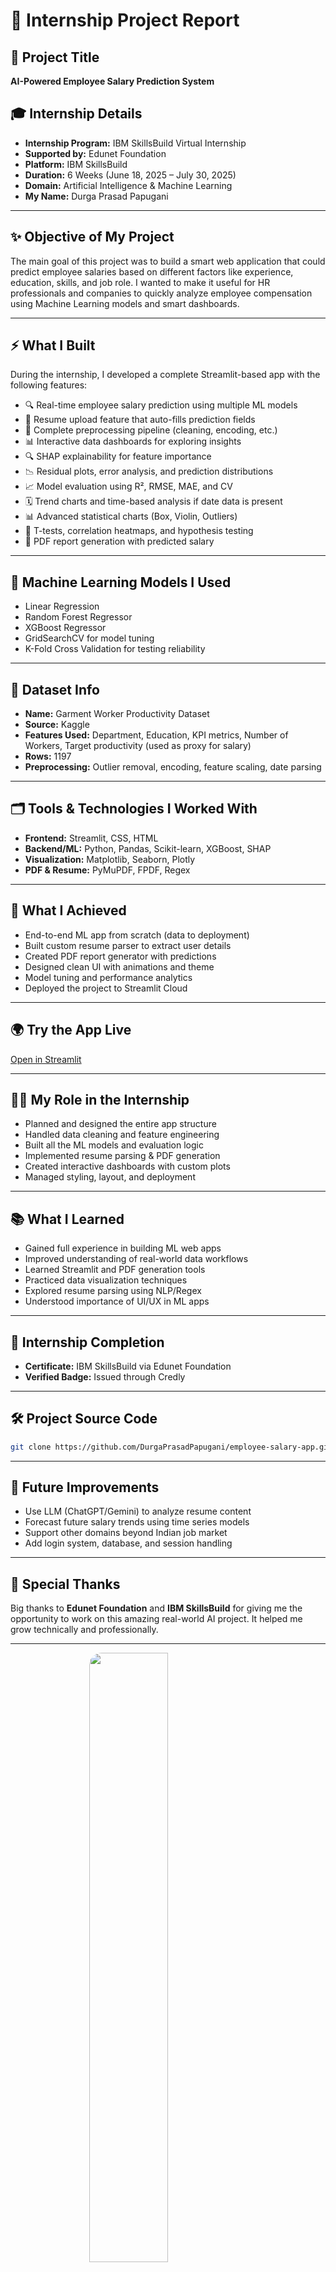# 💼 **Internship Project Report**

## <span style="color:#111">🌟 Project Title</span>

**AI-Powered Employee Salary Prediction System**

## <span style="color:#111">🎓 Internship Details</span>

* **Internship Program:** IBM SkillsBuild Virtual Internship
* **Supported by:** Edunet Foundation
* **Platform:** IBM SkillsBuild
* **Duration:** 6 Weeks (June 18, 2025 – July 30, 2025)
* **Domain:** Artificial Intelligence & Machine Learning
* **My Name:** Durga Prasad Papugani

---

## <span style="color:#111">✨ Objective of My Project</span>

The main goal of this project was to build a smart web application that could predict employee salaries based on different factors like experience, education, skills, and job role. I wanted to make it useful for HR professionals and companies to quickly analyze employee compensation using Machine Learning models and smart dashboards.

---

## <span style="color:#111">⚡ What I Built</span>

During the internship, I developed a complete Streamlit-based app with the following features:

* 🔍 Real-time employee salary prediction using multiple ML models
* 📄 Resume upload feature that auto-fills prediction fields
* 🧼 Complete preprocessing pipeline (cleaning, encoding, etc.)
* 📊 Interactive data dashboards for exploring insights
* 🔍 SHAP explainability for feature importance
* 📉 Residual plots, error analysis, and prediction distributions
* 📈 Model evaluation using R², RMSE, MAE, and CV
* 🗓 Trend charts and time-based analysis if date data is present
* 📊 Advanced statistical charts (Box, Violin, Outliers)
* 🧪 T-tests, correlation heatmaps, and hypothesis testing
* 📅 PDF report generation with predicted salary


---

## <span style="color:#111">🤖 Machine Learning Models I Used</span>

* Linear Regression
* Random Forest Regressor
* XGBoost Regressor
* GridSearchCV for model tuning
* K-Fold Cross Validation for testing reliability

---

## <span style="color:#111">📁 Dataset Info</span>

* **Name:** Garment Worker Productivity Dataset
* **Source:** Kaggle
* **Features Used:** Department, Education, KPI metrics, Number of Workers, Target productivity (used as proxy for salary)
* **Rows:** 1197
* **Preprocessing:** Outlier removal, encoding, feature scaling, date parsing

---

## <span style="color:#111">🗂️ Tools & Technologies I Worked With</span>

* **Frontend:** Streamlit, CSS, HTML
* **Backend/ML:** Python, Pandas, Scikit-learn, XGBoost, SHAP
* **Visualization:** Matplotlib, Seaborn, Plotly
* **PDF & Resume:** PyMuPDF, FPDF, Regex

---

## <span style="color:#111">🎯 What I Achieved</span>

* End-to-end ML app from scratch (data to deployment)
* Built custom resume parser to extract user details
* Created PDF report generator with predictions
* Designed clean UI with animations and theme
* Model tuning and performance analytics
* Deployed the project to Streamlit Cloud

---

## <span style="color:#111">🌍 Try the App Live</span>

[Open in Streamlit](https://employeepredictor.streamlit.app/)

---

## <span style="color:#111">👨‍💼 My Role in the Internship</span>

* Planned and designed the entire app structure
* Handled data cleaning and feature engineering
* Built all the ML models and evaluation logic
* Implemented resume parsing & PDF generation
* Created interactive dashboards with custom plots
* Managed styling, layout, and deployment

---

## <span style="color:#111">📚 What I Learned</span>

* Gained full experience in building ML web apps
* Improved understanding of real-world data workflows
* Learned Streamlit and PDF generation tools
* Practiced data visualization techniques
* Explored resume parsing using NLP/Regex
* Understood importance of UI/UX in ML apps

---

## <span style="color:#111">🏅 Internship Completion</span>

* **Certificate:** IBM SkillsBuild via Edunet Foundation
* **Verified Badge:** Issued through Credly

---

## <span style="color:#111">🛠️ Project Source Code</span>

```bash
git clone https://github.com/DurgaPrasadPapugani/employee-salary-app.git
```

---

## <span style="color:#111">🔮 Future Improvements</span>

* Use LLM (ChatGPT/Gemini) to analyze resume content
* Forecast future salary trends using time series models
* Support other domains beyond Indian job market
* Add login system, database, and session handling

---

## <span style="color:#111">🙌 Special Thanks</span>

Big thanks to **Edunet Foundation** and **IBM SkillsBuild** for giving me the opportunity to work on this amazing real-world AI project. It helped me grow technically and professionally.

---

<img src="https://sdmntpreastus.oaiusercontent.com/files/00000000-1240-61f9-93c4-56e4083f82b8/raw?se=2025-07-18T13%3A33%3A36Z&sp=r&sv=2024-08-04&sr=b&scid=5a6cbf0b-6575-5207-affe-ef9254f6d74d&skoid=5cab1ff4-c20d-41dc-babb-df0c2cc21dd4&sktid=a48cca56-e6da-484e-a814-9c849652bcb3&skt=2025-07-18T03%3A22%3A41Z&ske=2025-07-19T03%3A22%3A41Z&sks=b&skv=2024-08-04&sig=dv4Be408TJ/4xem04PStXyDjeedVDdLn2tMYDZNwWsY%3D" width="50%" style="border-radius: 20px; margin-bottom: 30px; display: block; margin-left: auto; margin-right: auto;" />



<img width="1906" height="891" alt="image" src="https://github.com/user-attachments/assets/ce4316fc-8f50-49de-af9d-f5737eb6739c" />

<img width="1907" height="663" alt="image" src="https://github.com/user-attachments/assets/87d320c1-346e-4682-a42e-7dbee03d30c3" />


